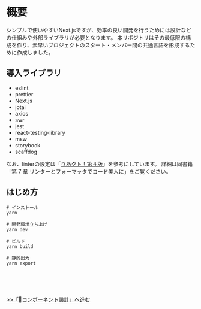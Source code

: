 # 概要
シンプルで使いやすいNext.jsですが、効率の良い開発を行うためには設計などの仕組みや外部ライブラリが必要となります。
本リポジトリはその最低限の構成を作り、素早いプロジェクトのスタート・メンバー間の共通言語を形成するために作成しました。

## 導入ライブラリ
* eslint
* prettier
* Next.js
* jotai
* axios
* swr
* jest
* react-testing-library
* msw
* storybook
* scaffdog

なお、linterの設定は「[りあクト！第４版](https://oukayuka.booth.pm/items/2368045)」を参考にしています。
詳細は同書籍「第 7 章 リンターとフォーマッタでコード美人に」をご覧ください。

## はじめ方

```
# インストール
yarn

# 開発環境立ち上げ
yarn dev

# ビルド
yarn build

# 静的出力
yarn export
```
<br>
<br>
<br>

[>>「🧩コンポーネント設計」へ進む](component-design.md)